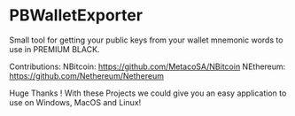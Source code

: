 # PBWalletExporter
Small tool for getting your public keys from your wallet mnemonic words to use in PREMIUM BLACK.


Contributions: 
NBitcoin: https://github.com/MetacoSA/NBitcoin
NEthereum: https://github.com/Nethereum/Nethereum

Huge Thanks ! With these Projects we could give you an easy application to use on Windows, MacOS and Linux!
